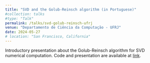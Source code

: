 ```yaml
---
title: "SVD and the Golub-Reinsch algorithm (in Portuguese)"
#collection: talks
#type: "Talk"
permalink: /talks/svd-golub-reinsch-ufrj
venue: "Departamento de Ciência da Computação - UFRJ"
date: 2024-05-27
# location: "San Francisco, California"
---
```


Introductory presentation about the Golub-Reinsch algorithm for SVD numerical computation. Code and presentation are available at [link](https://github.com/jvitordeoliveira96/MATH7665-Fall-2024-/tree/main/golub-reinsch).

